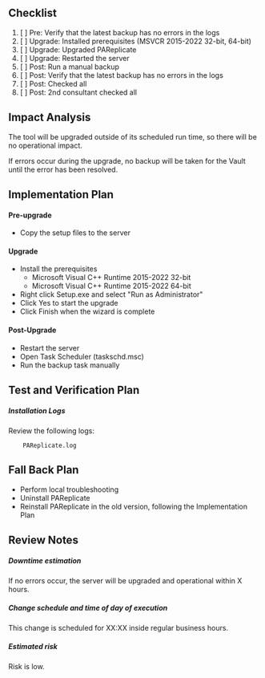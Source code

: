 ## Checklist
1. [ ] Pre: Verify that the latest backup has no errors in the logs
2. [ ] Upgrade: Installed prerequisites (MSVCR 2015-2022 32-bit, 64-bit)
3. [ ] Upgrade: Upgraded PAReplicate
4. [ ] Upgrade: Restarted the server
5. [ ] Post: Run a manual backup
6. [ ] Post: Verify that the latest backup has no errors in the logs
7. [ ] Post: Checked all
8. [ ] Post: 2nd consultant checked all


## Impact Analysis
The tool will be upgraded outside of its scheduled run time, so there will be no operational impact.

If errors occur during the upgrade, no backup will be taken for the Vault until the error has been resolved.


## Implementation Plan
#### Pre-upgrade
- Copy the setup files to the server

#### Upgrade
- Install the prerequisites
	- Microsoft Visual C++ Runtime 2015-2022 32-bit
	- Microsoft Visual C++ Runtime 2015-2022 64-bit
- Right click Setup.exe and select "Run as Administrator"
- Click Yes to start the upgrade
- Click Finish when the wizard is complete

#### Post-Upgrade
- Restart the server
- Open Task Scheduler (taskschd.msc)
- Run the backup task manually



## Test and Verification Plan
##### Installation Logs
Review the following logs:
```
	PAReplicate.log
```





## Fall Back Plan
- Perform local troubleshooting
- Uninstall PAReplicate
- Reinstall PAReplicate in the old version, following the Implementation Plan




## Review Notes
##### Downtime estimation
If no errors occur, the server will be upgraded and operational within X hours.

##### Change schedule and time of day of execution
This change is scheduled for XX:XX inside regular business hours.

##### Estimated risk
Risk is low.